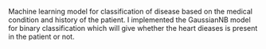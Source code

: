 Machine learning model for classification of disease based on the medical condition and history of the patient.
I implemented the GaussianNB model for binary classification which will give whether the heart dieases is present in the patient or not.

